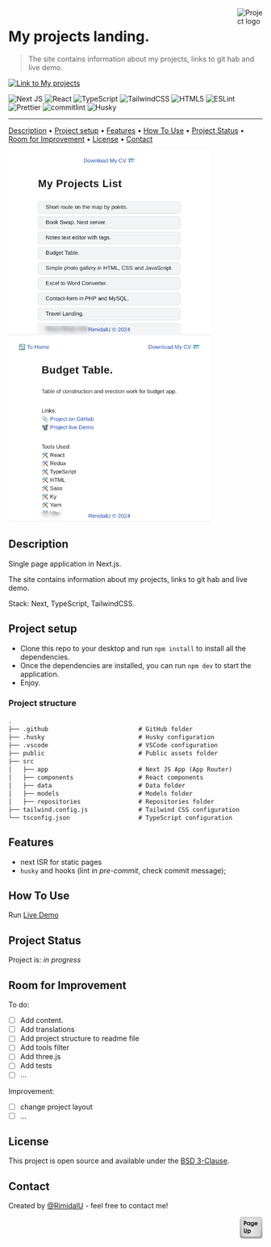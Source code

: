<img src="../src/app/favicon.ico" id="start" align="right" alt="Project logo" width="50" >

# My projects landing.

> The site contains information about my projects, links to git hab and live demo.

[![Link to My projects](https://img.shields.io/badge/Visit_My_Projects_Landing-Click_Here-black?style=plastic&logo=link&logoColor=black&labelColor=9ca3af&color=1649B5&link=https://my-travels-landing.vercel.app/)](https://my-travels-landing.vercel.app/)

![Next JS](https://img.shields.io/badge/Next-black?style=for-the-badge&logo=next.js&logoColor=white)
![React](https://img.shields.io/badge/React-61DAFB.svg?style=for-the-badge&logo=React&logoColor=black)
![TypeScript](https://img.shields.io/badge/TypeScript-007ACC?style=for-the-badge&logo=typescript&logoColor=white)
![TailwindCSS](https://img.shields.io/badge/Tailwind%20CSS-06B6D4.svg?style=for-the-badge&logo=Tailwind-CSS&logoColor=white)
![HTML5](https://img.shields.io/badge/html5-%23E34F26.svg?style=for-the-badge&logo=html5&logoColor=white)
![ESLint](https://img.shields.io/badge/ESLint-4B32C3.svg?style=for-the-badge&logo=ESLint&logoColor=white)
![Prettier](https://img.shields.io/badge/Prettier-F7B93E.svg?style=for-the-badge&logo=Prettier&logoColor=black)
![commitlint](https://img.shields.io/badge/commitlint-000000.svg?style=for-the-badge&logo=commitlint&logoColor=white)
![Husky](https://img.shields.io/badge/-🐶_Husky-f6f6f7?style=for-the-badge&&logoColor=white)

---

[Description](#description) •
[Project setup](#project-setup) •
[Features](#features) •
[How To Use](#how-to-use) •
[Project Status](#project-status) •
[Room for Improvement](#room-for-improvement) •
[License](#license) •
[Contact](#contact)

<img src="./assets/home.png" width="400" /> <img src="./assets/project.png" width="400" />

## Description

Single page application in Next.js.

The site contains information about my projects, links to git hab and live demo.

Stack: Next, TypeScript, TailwindCSS.

## Project setup

-   Clone this repo to your desktop and run `npm install` to install all the dependencies.
-   Once the dependencies are installed, you can run `npm dev` to start the application.
-   Enjoy.

### Project structure

```shell
.
├── .github                         # GitHub folder
├── .husky                          # Husky configuration
├── .vscode                         # VSCode configuration
├── public                          # Public assets folder
├── src
│   ├── app                         # Next JS App (App Router)
│   ├── components                  # React components
│   ├── data                        # Data folder
│   ├── models                      # Models folder
│   ├── repositories                # Repositories folder
├── tailwind.config.js              # Tailwind CSS configuration
└── tsconfig.json                   # TypeScript configuration
```

## Features

-   next ISR for static pages
-   `husky` and hooks (lint in *pre-commit*, check commit message);

## How To Use

Run [Live Demo](https://my-travels-landing.vercel.app/)

## Project Status

Project is: _in progress_

## Room for Improvement

To do:

-   [ ] Add content.
-   [ ] Add translations
-   [ ] Add project structure to readme file
-   [ ] Add tools filter
-   [ ] Add three.js
-   [ ] Add tests
-   [ ] ...

Improvement:

-   [ ] change project layout
-   [ ] ...

## License

This project is open source and available under the [BSD 3-Clause](../LICENSE.md).

## Contact

Created by [@RimidalU](https://www.linkedin.com/in/uladzimir-stankevich/) - feel free to contact me!

<p align="right"><a href="#start"><img width="45rem" src="./assets/pageUp.svg"></a></p>
